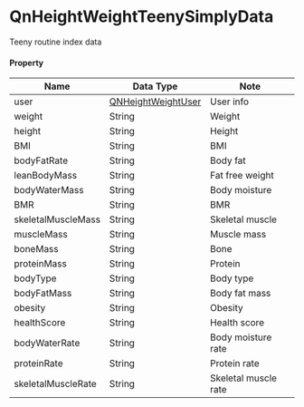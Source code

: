 # QnHeightWeightTeenySimplyData

Teeny routine index data

#### Property

| **Name** | **Data Type**          | **Note** |
|-----------|-----------------------------|-----------|
| user | [QNHeightWeightUser](../QNHeightWeightUser.md) | User info |
| weight | String | Weight |
| height | String | Height |
| BMI | String | BMI |
| bodyFatRate | String | Body fat |
| leanBodyMass | String | Fat free weight |
| bodyWaterMass | String | Body moisture |
| BMR | String | BMR |
| skeletalMuscleMass | String | Skeletal muscle |
| muscleMass | String | Muscle mass |
| boneMass | String |Bone |
| proteinMass | String | Protein |
| bodyType | String | Body type |
| bodyFatMass | String | Body fat mass |
| obesity | String | Obesity |
| healthScore | String | Health score |
| bodyWaterRate | String | Body moisture rate |
| proteinRate | String | Protein rate |
| skeletalMuscleRate | String | Skeletal muscle rate |
